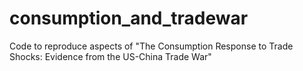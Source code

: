 # consumption_and_tradewar
Code to reproduce aspects of "The Consumption Response to Trade Shocks: Evidence from the US-China Trade War"

